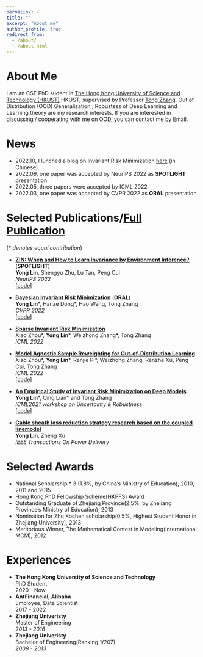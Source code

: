 ```yaml
---
permalink: /
title: ""
excerpt: "About me"
author_profile: true
redirect_from: 
  - /about/
  - /about.html
---
```


# About Me

I am an CSE PhD sudent in [The Hong Kong University of Science and Technology (HKUST)](https://hkust.edu.hk) HKUST, supervised by Professor [Tong Zhang](http://tongzhang-ml.org/). Out of Distribution  (OOD) Generalization , Robustess of Deep Learning and Learning theory are my research interests. If you are interested in discussing / cooperating with me on OOD, you can contact me by Email. 

# News
* 2022.10, I lunched a blog on Invariant Risk Minimization [here](https://zhuanlan.zhihu.com/p/567666715) (in Chinese).
* 2022.09, one paper was accepted by NeurIPS 2022 as **SPOTLIGHT** presentation
* 2022.05, three papers were accepted by ICML 2022
* 2022.03, one paper was accepted by CVPR 2022 as **ORAL** presentation

# Selected Publications/[Full Publication](https://linyongver.github.io/yonglin.github.io/publications/)
(*\* denotes equal contribution*)


- [**ZIN: When and How to Learn Invariance by Environment Inference?**](https://openreview.net/forum?id=pUPFRSxfACD) (**SPOTLIGHT**)
  <br /> **Yong Lin**, Shengyu Zhu, Lu Tan, Peng Cui
  <br /> *NeurIPS 2022*
  <br /> [[code](https://github.com/linyongver/ZIN_official)]
- [**Bayesian Invariant Risk Minimization**](https://openaccess.thecvf.com/content/CVPR2022/papers/Lin_Bayesian_Invariant_Risk_Minimization_CVPR_2022_paper.pdf) (**ORAL**)
  <br /> **Yong Lin**\*, Hanze Dong\*, Hao Wang, Tong Zhang
  <br /> *CVPR 2022*
  <br /> [[code](https://github.com/linyongver/Bayesian-Invariant-Risk-Minmization)]
- [**Sparse Invariant Risk Minimization**](https://proceedings.mlr.press/v162/zhou22e/zhou22e.pdf)
  <br /> Xiao Zhou\*, **Yong Lin**\*, Weizhong Zhang\*, Tong Zhang
  <br /> *ICML 2022*
- [**Model Agnostic Sample Reweighting for Out-of-Distribution Learning**](https://proceedings.mlr.press/v162/zhou22d/zhou22d.pdf)
  <br /> Xiao Zhou\*, **Yong Lin**\*, Renjie Pi\*, Weizhong Zhang, Renzhe Xu, Peng Cui, Tong Zhang
  <br /> *ICML 2022*
  <br /> [[code](https://github.com/x-zho14/MAPLE)]

- [**An Empirical Study of Invariant Risk Minimization on Deep Models**](http://www.gatsby.ucl.ac.uk/~balaji/udl2021/accepted-papers/UDL2021-paper-044.pdf)
  <br /> **Yong Lin**\*, Qing Lian\* and Tong Zhang
  <br /> *ICML2021 workshop on Uncertainty & Robustness*
  <br /> [[code](https://github.com/IRMBed/IRMBed)]
- [**Cable sheath loss reduction strategy research based on the coupled linemodel**](https://ieeexplore.ieee.org/stamp/stamp.jsp?arnumber=7063235)
  <br /> **Yong Lin**, Zheng Xu
  <br /> *IEEE Transactions On Power Delivery*




# Selected Awards
- National Scholarship  * 3 (1.8%, by China’s Ministry of Education), 2010, 2011 and 2015
- Hong Kong PhD Fellowship Scheme(HKPFS) Award
- Outstanding Graduate of Zhejiang Province(2.5%, by Zhejiang Province’s Ministry of Education), 2013
- Nomination for Zhu Kochen scholarship(0.5%, Highest Student Honor in Zhejiang University), 2013
- Meritorious Winner, The Mathematical Contest in Modeling(International MCM), 2012

# Experiences
- **The Hong Kong University of Science and Technology**
  <br />PhD Student
  <br />2020 - Now
- **AntFinancial, Alibaba**
  <br />Employee, Data Scientist
  <br />2017 - 2022
- **Zhejiang Univeristy**
  <br />Master of Engineering
  <br />*2013 - 2016*
- **Zhejiang Univeristy**
  <br />Bachelor of Engineering(Ranking 1/207)
  <br />*2009 - 2013*
